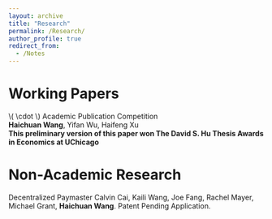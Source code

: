 ```yaml
---
layout: archive
title: "Research"
permalink: /Research/
author_profile: true
redirect_from:
  - /Notes
---
```



Working Papers
======

\\( \cdot \\) Academic Publication Competition <br>
**Haichuan Wang**, Yifan Wu, Haifeng Xu <br>
**This preliminary version of this paper won The David S. Hu Thesis Awards in Economics at UChicago** <br>

Non-Academic Research
======
Decentralized Paymaster 
Calvin Cai, Kaili Wang, Joe Fang, Rachel Mayer, Michael Grant, **Haichuan Wang**.
Patent Pending Application.
